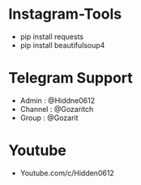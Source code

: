# Instagram-Tools


* pip install requests 
* pip install beautifulsoup4 

# Telegram Support 
* Admin : @Hiddne0612
* Channel : @Gozaritch
* Group : @Gozarit

# Youtube
* Youtube.com/c/Hidden0612
